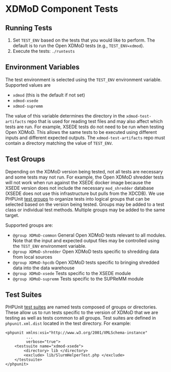# XDMoD Component Tests

## Running Tests

1. Set `TEST_ENV` based on the tests that you would like to perform.  The default is to run the Open
XDMoD tests (e.g., `TEST_ENV=xdmod`).
2. Execute the tests: `./runtests`

## Environment Variables

The test environment is selected using the `TEST_ENV` environment variable. Supported values are
- `xdmod` (this is the default if not set)
- `xdmod-xsede`
- `xdmod-supremm`

The value of this variable determines the directory in the `xdmod-test-artifacts` repo that is used
for reading test files and may also affect which tests are run. For example, XSEDE tests do not need
to be run when testing Open XDMoD. This allows the same tests to be executed using different inputs
and different expected outputs. The `xdmod-test-artifacts` repo must contain a directory matching
the value of `TEST_ENV`.

## Test Groups

Depending on the XDMoD version being tested, not all tests are necessary and some tests may not run.
For example, the Open XDMoD shredder tests will not work when run against the XSEDE docker image
because the XSEDE version does not include the necessary `mod_shredder` database (XSEDE does not use
this infrastructure but pulls from the XDCDB). We use PHPUnit [test
groups](https://phpunit.de/manual/current/en/appendixes.annotations.html#appendixes.annotations.group)
to organize tests into logical groups that can be selected based on the version being tested. Groups
may be added to a test class or individual test methods. Multiple groups may be added to the same
target.

Supported groups are:
- `@group XDMoD-common` General Open XDMoD tests relevant to all modules. Note that the input and expected
   output files may be controlled using the `TEST_ENV` environment variable.
- `@group XDMoD-shredder` Open XDMoD tests specific to shredding data from local sources
- `@group XDMoD-hpcdb` Open XDMoD tests specific to bringing shredded data into the data warehouse
- `@group XDMoD-xsede` Tests specific to the XSEDE module
- `@group XDMoD-supremm` Tests specific to the SUPReMM module

## Test Suites

PHPUnit [test suites](https://phpunit.de/manual/current/en/organizing-tests.html) are named tests
composed of groups or directories. These allow us to run tests specific to the version of XDMoD that
we are testing as well as tests common to all groups. Test suites are defined in `phpunit.xml.dist`
located in the test directory.  For example:

```
<phpunit xmlns:xsi="http://www.w3.org/2001/XMLSchema-instance"
         ...
         verbose="true">
    <testsuite name="xdmod-xsede">
        <directory> lib </directory>
        <exclude> lib/SlurmHelperTest.php </exclude>
    </testsuite>
</phpunit>
```

